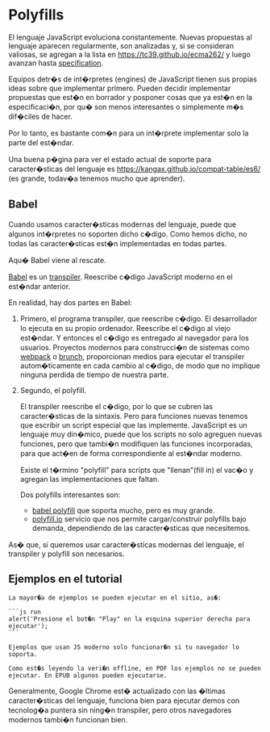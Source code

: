 # Polyfills

El lenguaje JavaScript evoluciona constantemente. Nuevas propuestas al lenguaje aparecen regularmente, son analizadas y, si se consideran valiosas, se agregan a la lista en <https://tc39.github.io/ecma262/> y luego avanzan hasta [specification](http://www.ecma-international.org/publications/standards/Ecma-262.htm).

Equipos detr�s de int�rpretes (engines) de JavaScript tienen sus propias ideas sobre que implementar primero. Pueden decidir implementar propuestas que est�n en borrador y posponer cosas que ya est�n en la especificaci�n, por qu� son menos interesantes o simplemente m�s dif�ciles de hacer.

Por lo tanto, es bastante com�n para un int�rprete implementar solo la parte del est�ndar.

Una buena p�gina para ver el estado actual de soporte para caracter�sticas del lenguaje es <https://kangax.github.io/compat-table/es6/> (es grande, todav�a tenemos mucho que aprender).

## Babel

Cuando usamos caracter�sticas modernas del lenguaje, puede que algunos int�rpretes no soporten dicho c�digo. Como hemos dicho, no todas las caracter�sticas est�n implementadas en todas partes.

Aqu� Babel viene al rescate.

[Babel](https://babeljs.io) es un [transpiler](https://en.wikipedia.org/wiki/Source-to-source_compiler). Reescribe c�digo JavaScript moderno en el est�ndar anterior.

En realidad, hay dos partes en Babel:

1. Primero, el programa transpiler, que reescribe c�digo. El desarrollador lo ejecuta en su propio ordenador. Reescribe el c�digo al viejo est�ndar. Y entonces el c�digo es entregado al navegador para los usuarios. Proyectos modernos para construcci�n de sistemas como [webpack](http://webpack.github.io/) o [brunch](http://brunch.io/), proporcionan medios para ejecutar el transpiler autom�ticamente en cada cambio al c�digo, de modo que no implique ninguna perdida de tiempo de nuestra parte.

2. Segundo, el polyfill.

    El transpiler reescribe el c�digo, por lo que se cubren las caracter�sticas de la sintaxis. Pero para funciones nuevas tenemos que escribir un script especial que las implemente. JavaScript es un lenguaje muy din�mico, puede que los scripts no solo agreguen nuevas funciones, pero que tambi�n modifiquen las funciones incorporadas, para que act�en de forma correspondiente al est�ndar moderno.

    Existe el t�rmino "polyfill" para scripts que "llenan"(fill in) el vac�o y agregan las implementaciones que faltan.

    Dos polyfills interesantes son:
    - [babel polyfill](https://babeljs.io/docs/usage/polyfill/) que soporta mucho, pero es muy grande.
    - [polyfill.io](http://polyfill.io) servicio que nos permite cargar/construir polyfills bajo demanda, dependiendo de las caracter�sticas que necesitemos.

As� que, si queremos usar caracter�sticas modernas del lenguaje, el transpiler y polyfill son necesarios.

## Ejemplos en el tutorial


````online
La mayor�a de ejemplos se pueden ejecutar en el sitio, as�:

```js run
alert('Presione el bot�n "Play" en la esquina superior derecha para ejecutar');
```

Ejemplos que usan JS moderno solo funcionar�n si tu navegador lo soporta.
````

```offline
Como est�s leyendo la veri�n offline, en PDF los ejemplos no se pueden ejecutar. En EPUB algunos pueden ejecutarse.
```

Generalmente, Google Chrome est� actualizado con las �ltimas caracter�sticas del lenguaje, funciona bien para ejecutar demos con tecnolog�a puntera sin ning�n transpiler, pero otros navegadores modernos tambi�n funcionan bien.
